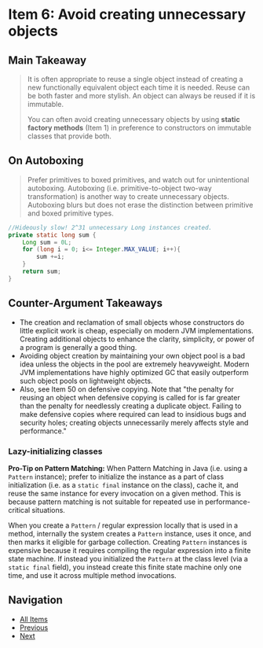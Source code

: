 # Item 6: Avoid creating unnecessary objects

## Main Takeaway

>It is often appropriate to reuse a single object instead of creating a new functionally equivalent object each time it is needed. Reuse can be both faster and more stylish. An object can always be reused if it is immutable.
>
>You can often avoid creating unnecessary objects by using **static factory methods** (Item 1) in preference to constructors on immutable classes that provide both.

## On Autoboxing

>Prefer primitives to boxed primitives, and watch out for unintentional autoboxing.
Autoboxing (i.e. primitive-to-object two-way transformation) is another way to create unnecessary objects. Autoboxing blurs but does not erase the distinction between primitive and boxed primitive types.

```java
//Hideously slow! 2^31 unnecessary Long instances created.
private static long sum {
    Long sum = 0L;
    for (long i = 0; i<= Integer.MAX_VALUE; i++){
        sum +=i;
    }
    return sum;
}
```

## Counter-Argument Takeaways

- The creation and reclamation of small objects whose constructors do little explicit work is cheap, especially on modern JVM implementations. Creating additional objects to enhance the clarity, simplicity, or power of a program is generally a good thing.
- Avoiding object creation by maintaining your own object pool is a bad idea unless the objects in the pool are extremely heavyweight. Modern JVM implementations have highly optimized GC that easily outperform such object pools on lightweight objects.
- Also, see Item 50 on defensive copying. Note that "the penalty for reusing an object when defensive copying is called for is far greater than the penalty for needlessly creating a duplicate object. Failing to make defensive copies where required can lead to insidious bugs and security holes; creating objects unnecessarily merely affects style and performance."

### Lazy-initializing classes

**Pro-Tip on Pattern Matching:** When Pattern Matching in Java (i.e. using a `Pattern` instance); prefer to initialize the instance as a part of class initialization (i.e. as a `static final` instance on the class), cache it, and reuse the same instance for every invocation on a given method. This is because pattern matching is not suitable for repeated use in performance-critical situations.

When you create a `Pattern` / regular expression locally that is used in a method, internally the system creates a  `Pattern`  instance, uses it once, and then marks it eligible for garbage collection. Creating `Pattern` instances is expensive because it requires compiling the regular expression into a finite state machine. If instead you initialized the `Pattern` at the class level (via a `static final` field), you instead create this finite state machine only one time, and use it across multiple method invocations.

## Navigation

- [All Items](../README.md#items)
- [Previous](./item-05-prefer-depdendency-injection-to-hardwiring-resources.md)
- [Next](./item-07-eliminate-obsolete-object-references.md)

